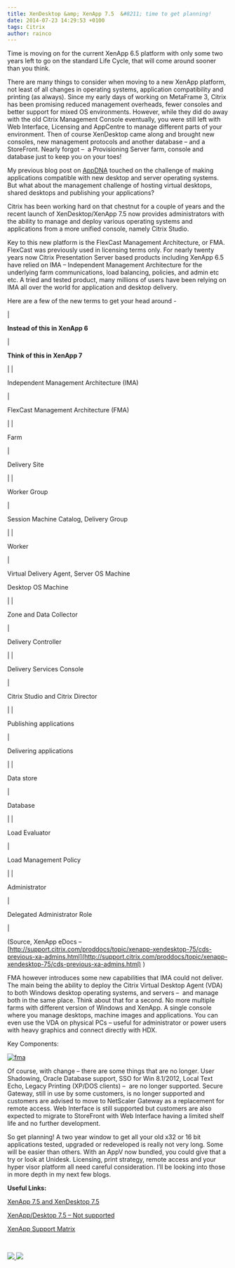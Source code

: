 ```yaml
---
title: XenDesktop &amp; XenApp 7.5  &#8211; time to get planning!
date: 2014-07-23 14:29:53 +0100
tags: Citrix
author: rainco
---
```


Time is moving on for the current XenApp 6.5 platform with only some two years left to go on the standard Life Cycle, that will come around sooner than you think.

There are many things to consider when moving to a new XenApp platform, not least of all changes in operating systems, application compatibility and printing (as always). Since my early days of working on MetaFrame 3, Citrix has been promising reduced management overheads, fewer consoles and better support for mixed OS environments. However, while they did do away with the old Citrix Management Console eventually, you were still left with Web Interface, Licensing and AppCentre to manage different parts of your environment. Then of course XenDesktop came along and brought new consoles, new management protocols and another database – and a StoreFront. Nearly forgot –  a Provisioning Server farm, console and database just to keep you on your toes!

My previous blog post on [AppDNA](http://tech.novosco.com/20140708-citrix-appdna-8211-analyzing-your-apps-for-those-new-os-deployments/) touched on the challenge of making applications compatible with new desktop and server operating systems. But what about the management challenge of hosting virtual desktops, shared desktops and publishing your applications?

Citrix has been working hard on that chestnut for a couple of years and the recent launch of XenDesktop/XenApp 7.5 now provides administrators with the ability to manage and deploy various operating systems and applications from a more unified console, namely Citrix Studio.

Key to this new platform is the FlexCast Management Architecture, or FMA. FlexCast was previously used in licensing terms only. For nearly twenty years now Citrix Presentation Server based products including XenApp 6.5 have relied on IMA – Independent Management Architecture for the underlying farm communications, load balancing, policies, and admin etc etc. A tried and tested product, many millions of users have been relying on IMA all over the world for application and desktop delivery.

Here are a few of the new terms to get your head around -

|  

**Instead of this in XenApp 6**

  |  

**Think of this in XenApp 7**

  |
|  

Independent Management Architecture (IMA)

  |  

FlexCast Management Architecture (FMA)

  |
|  

Farm

  |  

Delivery Site

  |
|  

Worker Group

  |  

Session Machine Catalog, Delivery Group

  |
|  

Worker

  |  

Virtual Delivery Agent, Server OS Machine

Desktop OS Machine

  |
|  

Zone and Data Collector

  |  

Delivery Controller

  |
|  

Delivery Services Console

  |  

Citrix Studio and Citrix Director

  |
|  

Publishing applications

  |  

Delivering applications

  |
|  

Data store

  |  

Database

  |
|  

Load Evaluator

  |  

Load Management Policy

  |
|  

Administrator

  |  

Delegated Administrator Role

  |

(Source, XenApp eDocs – [http://support.citrix.com/proddocs/topic/xenapp-xendesktop-75/cds-previous-xa-admins.html](http://support.citrix.com/proddocs/topic/xenapp-xendesktop-75/cds-previous-xa-admins.html) )

FMA however introduces some new capabilities that IMA could not deliver. The main being the ability to deploy the Citrix Virtual Desktop Agent (VDA) to both Windows desktop operating systems, and servers –  and manage both in the same place. Think about that for a second. No more multiple farms with different version of Windows and XenApp. A single console where you manage desktops, machine images and applications. You can even use the VDA on physical PCs – useful for administrator or power users with heavy graphics and connect directly with HDX.

Key Components:

[ ![fma](http://cjrainey.files.wordpress.com/2014/07/fma.png?w=392&h=254) ](https://cjrainey.files.wordpress.com/2014/07/fma.png)

Of course, with change – there are some things that are no longer. User Shadowing, Oracle Database support, SSO for Win 8.1/2012, Local Text Echo, Legacy Printing (XP/DOS clients) –  are no longer supported. Secure Gateway, still in use by some customers, is no longer supported and customers are advised to move to NetScaler Gateway as a replacement for remote access. Web Interface is still supported but customers are also expected to migrate to StoreFront with Web Interface having a limited shelf life and no further development.

So get planning! A two year window to get all your old x32 or 16 bit applications tested, upgraded or redeveloped is really not very long. Some will be easier than others. With an AppV now bundled, you could give that a try or look at Unidesk. Licensing, print strategy, remote access and your hyper visor platform all need careful consideration. I’ll be looking into those in more depth in my next few blogs.

**Useful Links:**

[XenApp 7.5 and XenDesktop 7.5](http://support.citrix.com/proddocs/topic/xenapp-xendesktop/cds-xenapp-xendesktop-75-landing.html)

[XenApp/Desktop 7.5 – Not supported](http://support.citrix.com/proddocs/topic/xenapp-xendesktop-75/cds-overview-features-not-in-this-release.html)

[XenApp Support Matrix](http://support.citrix.com/article/CTX122442)

 

    
[ ![](http://feeds.wordpress.com/1.0/comments/cjrainey.wordpress.com/117/) ](http://feeds.wordpress.com/1.0/gocomments/cjrainey.wordpress.com/117/) ![](http://pixel.wp.com/b.gif?host=cjrainey.wordpress.com&blog=60326277&post=117&subd=cjrainey&ref=&feed=1)
